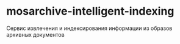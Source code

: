 # mosarchive-intelligent-indexing
Сервис извлечения и индексирования информации из образов архивных документов
